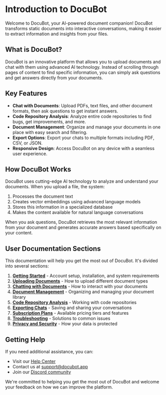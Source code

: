 # Introduction to DocuBot

Welcome to DocuBot, your AI-powered document companion! DocuBot transforms static documents into interactive conversations, making it easier to extract information and insights from your files.

## What is DocuBot?

DocuBot is an innovative platform that allows you to upload documents and chat with them using advanced AI technology. Instead of scrolling through pages of content to find specific information, you can simply ask questions and get answers directly from your documents.

## Key Features

- **Chat with Documents**: Upload PDFs, text files, and other document formats, then ask questions to get instant answers.
- **Code Repository Analysis**: Analyze entire code repositories to find bugs, get improvements, and more.
- **Document Management**: Organize and manage your documents in one place with easy search and filtering.
- **Export Options**: Export your chats to multiple formats including PDF, CSV, or JSON.
- **Responsive Design**: Access DocuBot on any device with a seamless user experience.

## How DocuBot Works

DocuBot uses cutting-edge AI technology to analyze and understand your documents. When you upload a file, the system:

1. Processes the document text
2. Creates vector embeddings using advanced language models
3. Stores this information in a specialized database
4. Makes the content available for natural language conversations

When you ask questions, DocuBot retrieves the most relevant information from your document and generates accurate answers based specifically on your content.

## User Documentation Sections

This documentation will help you get the most out of DocuBot. It's divided into several sections:

1. **[Getting Started](getting-started.md)** - Account setup, installation, and system requirements
2. **[Uploading Documents](uploading-documents.md)** - How to upload different document types
3. **[Chatting with Documents](chatting-with-documents.md)** - How to interact with your documents
4. **[Document Management](document-management.md)** - Organizing and managing your document library
5. **[Code Repository Analysis](code-repository-analysis.md)** - Working with code repositories
6. **[Exporting Chats](exporting-chats.md)** - Saving and sharing your conversations
7. **[Subscription Plans](subscription-plans.md)** - Available pricing tiers and features
8. **[Troubleshooting](troubleshooting.md)** - Solutions to common issues
9. **[Privacy and Security](privacy-security.md)** - How your data is protected

## Getting Help

If you need additional assistance, you can:

- Visit our [Help Center](/help-center)
- Contact us at support@docubot.app
- Join our [Discord community](https://discord.gg/mWvD5HHfTz)

We're committed to helping you get the most out of DocuBot and welcome your feedback on how we can improve the platform.
